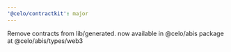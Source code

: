 ```yaml
---
'@celo/contractkit': major
---
```


Remove contracts from lib/generated. now available in @celo/abis package at @celo/abis/types/web3
